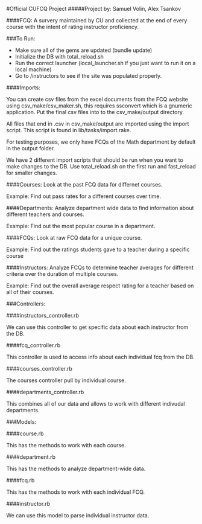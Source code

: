 #Official CUFCQ Project
#####Project by: Samuel Volin, Alex Tsankov

####FCQ: A survery maintained by CU and collected at the end of every course with the intent of rating instructor proficiency.

###To Run:

- Make sure all of the gems are updated (bundle update)
- Initialize the DB with total_reload.sh
- Run the correct launcher (local_launcher.sh if you just want to run it on a local machine)
- Go to /instructors to see if the site was populated properly. 

####Imports: 

You can create csv files from the excel documents from the FCQ website using csv_make/csv_maker.sh, this requires ssconvert which is a gnumeric application. Put the final csv files into to the csv_make/output directory. 

All files that end in .csv in csv_make/output are imported using the import script. This script is found in lib/tasks/import.rake. 

For testing purposes, we only have FCQs of the Math department by default in the output folder. 

We have 2 different import scripts that should be run when you want to make changes to the DB. Use total_reload.sh on the first run and fast_reload for smaller changes. 


####Courses: 
Look at the past FCQ data for differnet courses. 

Example: Find out pass rates for a different courses over time. 

####Departments: 
Analyze department wide data to find information about different teachers and courses. 

Example: Find out the most popular course in a department. 

####FCQs: 
Look at raw FCQ data for a unique course. 

Example: Find out the ratings students gave to a teacher during a specific course 

####Instructors: 
Analyze FCQs to determine teacher averages for different criteria over the duration of multiple courses. 

Example: Find out the overall average respect rating for a teacher based on all of their courses.

###Controllers:

####instructors_controller.rb

We can use this controller to get specific data about each instructor from the DB.

####fcq_controller.rb

This controller is used to access info about each individual fcq from the DB. 

####courses_controller.rb

The courses controller pull by individual course. 

####departments_controller.rb

This combines all of our data and allows to work with different indivudal departments. 

###Models:

####course.rb 

This has the methods to work with each course. 

####department.rb 

This has the methods to analyze department-wide data. 

####fcq.rb 

This has the methods to work with each individual FCQ. 

####instructor.rb 

We can use this model to parse individual instructor data.  

